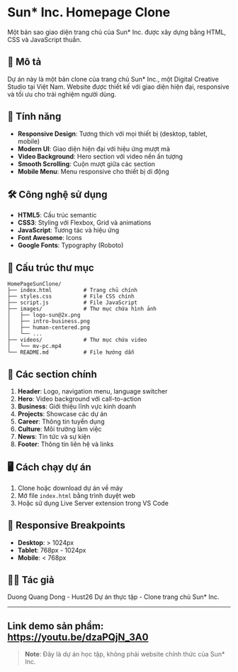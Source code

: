 # Sun* Inc. Homepage Clone

Một bản sao giao diện trang chủ của Sun* Inc. được xây dựng bằng HTML, CSS và JavaScript thuần.

## 📝 Mô tả

Dự án này là một bản clone của trang chủ Sun* Inc., một Digital Creative Studio tại Việt Nam. Website được thiết kế với giao diện hiện đại, responsive và tối ưu cho trải nghiệm người dùng.

## 🚀 Tính năng

- **Responsive Design**: Tương thích với mọi thiết bị (desktop, tablet, mobile)
- **Modern UI**: Giao diện hiện đại với hiệu ứng mượt mà
- **Video Background**: Hero section với video nền ấn tượng
- **Smooth Scrolling**: Cuộn mượt giữa các section
- **Mobile Menu**: Menu responsive cho thiết bị di động

## 🛠️ Công nghệ sử dụng

- **HTML5**: Cấu trúc semantic
- **CSS3**: Styling với Flexbox, Grid và animations
- **JavaScript**: Tương tác và hiệu ứng
- **Font Awesome**: Icons
- **Google Fonts**: Typography (Roboto)

## 📁 Cấu trúc thư mục

```
HomePageSunClone/
├── index.html          # Trang chủ chính
├── styles.css          # File CSS chính
├── script.js           # File JavaScript
├── images/             # Thư mục chứa hình ảnh
│   ├── logo-sun@2x.png
│   ├── intro-business.png
│   ├── human-centered.png
│   └── ...
├── videos/             # Thư mục chứa video
│   └── mv-pc.mp4
└── README.md           # File hướng dẫn
```

## 🎯 Các section chính

1. **Header**: Logo, navigation menu, language switcher
2. **Hero**: Video background với call-to-action
3. **Business**: Giới thiệu lĩnh vực kinh doanh
4. **Projects**: Showcase các dự án
5. **Career**: Thông tin tuyển dụng
6. **Culture**: Môi trường làm việc
7. **News**: Tin tức và sự kiện
8. **Footer**: Thông tin liên hệ và links

## 🖥️ Cách chạy dự án

1. Clone hoặc download dự án về máy
2. Mở file `index.html` bằng trình duyệt web
3. Hoặc sử dụng Live Server extension trong VS Code

## 📱 Responsive Breakpoints

- **Desktop**: > 1024px
- **Tablet**: 768px - 1024px
- **Mobile**: < 768px

## 👨‍💻 Tác giả
Duong Quang Dong - Hust26
Dự án thực tập - Clone trang chủ Sun* Inc.

---
## Link demo sản phẩm: https://youtu.be/dzaPQjN_3A0

> **Note**: Đây là dự án học tập, không phải website chính thức của Sun* Inc.
